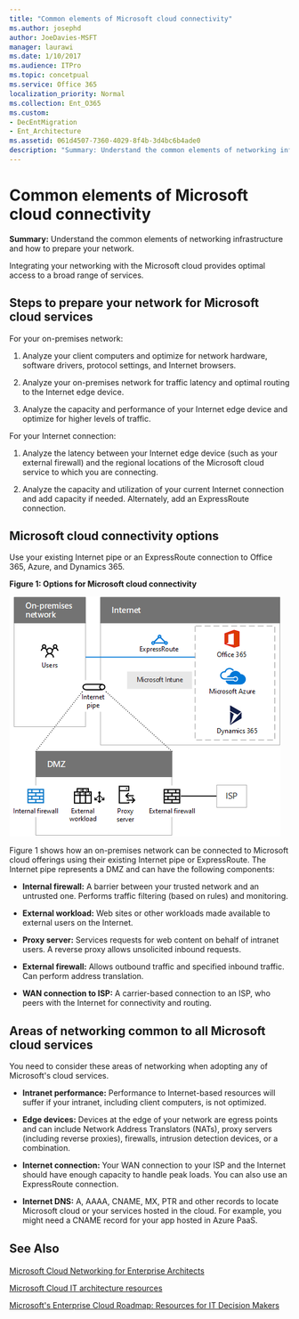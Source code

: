 ```yaml
---
title: "Common elements of Microsoft cloud connectivity"
ms.author: josephd
author: JoeDavies-MSFT
manager: laurawi
ms.date: 1/10/2017
ms.audience: ITPro
ms.topic: concetpual
ms.service: Office 365
localization_priority: Normal
ms.collection: Ent_O365
ms.custom:
- DecEntMigration
- Ent_Architecture
ms.assetid: 061d4507-7360-4029-8f4b-3d4bc6b4ade0
description: "Summary: Understand the common elements of networking infrastructure and how to prepare your network."
---
```


# Common elements of Microsoft cloud connectivity

 **Summary:** Understand the common elements of networking infrastructure and how to prepare your network.
  
Integrating your networking with the Microsoft cloud provides optimal access to a broad range of services.
  
## Steps to prepare your network for Microsoft cloud services
<a name="steps"> </a>

For your on-premises network:
  
1. Analyze your client computers and optimize for network hardware, software drivers, protocol settings, and Internet browsers.
    
2. Analyze your on-premises network for traffic latency and optimal routing to the Internet edge device.
    
3. Analyze the capacity and performance of your Internet edge device and optimize for higher levels of traffic.
    
For your Internet connection:
  
1. Analyze the latency between your Internet edge device (such as your external firewall) and the regional locations of the Microsoft cloud service to which you are connecting.
    
2. Analyze the capacity and utilization of your current Internet connection and add capacity if needed. Alternately, add an ExpressRoute connection.
    
## Microsoft cloud connectivity options
<a name="steps"> </a>

Use your existing Internet pipe or an ExpressRoute connection to Office 365, Azure, and Dynamics 365.
  
**Figure 1: Options for Microsoft cloud connectivity**

![Figure 1:  Options for Microsoft cloud connectivity](images/Network_Poster/CommonElements.png)

  
Figure 1 shows how an on-premises network can be connected to Microsoft cloud offerings using their existing Internet pipe or ExpressRoute. The Internet pipe represents a DMZ and can have the following components:
  
- **Internal firewall:** A barrier between your trusted network and an untrusted one. Performs traffic filtering (based on rules) and monitoring.
    
- **External workload:** Web sites or other workloads made available to external users on the Internet.
    
- **Proxy server:** Services requests for web content on behalf of intranet users. A reverse proxy allows unsolicited inbound requests.
    
- **External firewall:** Allows outbound traffic and specified inbound traffic. Can perform address translation.
    
- **WAN connection to ISP:** A carrier-based connection to an ISP, who peers with the Internet for connectivity and routing.
    
## Areas of networking common to all Microsoft cloud services
<a name="steps"> </a>

You need to consider these areas of networking when adopting any of Microsoft's cloud services.
  
- **Intranet performance:** Performance to Internet-based resources will suffer if your intranet, including client computers, is not optimized.
    
- **Edge devices:** Devices at the edge of your network are egress points and can include Network Address Translators (NATs), proxy servers (including reverse proxies), firewalls, intrusion detection devices, or a combination.
    
- **Internet connection:** Your WAN connection to your ISP and the Internet should have enough capacity to handle peak loads. You can also use an ExpressRoute connection.
    
- **Internet DNS:** A, AAAA, CNAME, MX, PTR and other records to locate Microsoft cloud or your services hosted in the cloud. For example, you might need a CNAME record for your app hosted in Azure PaaS.
    
## See Also
<a name="steps"> </a>

#### 

[Microsoft Cloud Networking for Enterprise Architects](microsoft-cloud-networking-for-enterprise-architects.md)
  
[Microsoft Cloud IT architecture resources](microsoft-cloud-it-architecture-resources.md)

[Microsoft's Enterprise Cloud Roadmap: Resources for IT Decision Makers](https://sway.com/FJ2xsyWtkJc2taRD)

#### 

